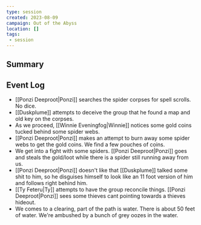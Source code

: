 ```yaml
---
type: session
created: 2023-08-09
campaign: Out of the Abyss
location: []
tags:
 - session
---
```



## Summary

## Event Log

- [[Ponzi Deeproot|Ponzi]] searches the spider corpses for spell scrolls. No dice.
- [[Duskplume]] attempts to deceive the group that he found a map and old key on the corpses.
- As we proceed, [[Winnie Eveningfog|Winnie]] notices some gold coins tucked behind some spider webs.
- [[Ponzi Deeproot|Ponzi]] makes an attempt to burn away some spider webs to get the gold coins. We find a few pouches of coins.
- We get into a fight with some spiders. [[Ponzi Deeproot|Ponzi]] goes and steals the gold/loot while there is a spider still running away from us.
- [[Ponzi Deeproot|Ponzi]] doesn't like that [[Duskplume]] talked some shit to him, so he disguises himself to look like an 11 foot version of him and follows right behind him.
- [[Ty Feteru|Ty]] attempts to have the group reconcile things. [[Ponzi Deeproot|Ponzi]] sees some thieves cant pointing towards a thieves hideout.
- We comes to a clearing, part of the path is water. There is about 50 feet of water. We're ambushed by a bunch of grey oozes in the water.